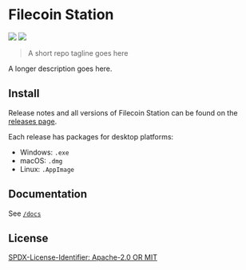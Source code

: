 # Filecoin Station



[![](https://img.shields.io/badge/made%20by-Protocol%20Labs-blue.svg?style=flat-square)](https://protocol.ai/)
[![](https://img.shields.io/badge/project-Filecoin-blue.svg?style=flat-square)](https://filecoin.io/)

> A short repo tagline goes here

A longer description goes here.

## Install

Release notes and all versions of Filecoin Station can be found on the [releases page](https://github.com/filecoin-project/filecoin-station/releases).

Each release has packages for desktop platforms:

- Windows: `.exe`
- macOS: `.dmg`
- Linux: `.AppImage`

## Documentation

See [`/docs`](./docs)

## License

[SPDX-License-Identifier: Apache-2.0 OR MIT](LICENSE.md)
